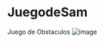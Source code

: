 # JuegodeSam
Juego de Obstaculos
![image](https://github.com/dmac24/JuegodeSam/assets/56034849/ff28ad91-7219-4ce6-8194-6f4e90ba9694)

